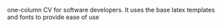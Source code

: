one-column CV for software developers. It uses the base latex templates and fonts to provide ease of use 
